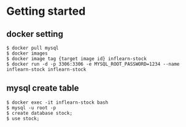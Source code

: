 # Getting started

## docker setting
```shell
$ docker pull mysql
$ docker images
$ docker image tag {target image id} inflearn-stock
$ docker run -d -p 3306:3306 -e MYSQL_ROOT_PASSWORD=1234 --name inflearn-stock inflearn-stock 
```

## mysql create table
```shell
$ docker exec -it inflearn-stock bash
$ mysql -u root -p
$ create database stock;
$ use stock;
```
